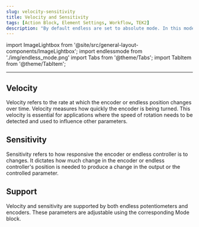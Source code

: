 ```yaml
---
slug: velocity-sensitivity
title: Velocity and Sensitivity
tags: [Action Block, Element Settings, Workflow, TEK2]
description: "By default endless are set to absolute mode. In this mode, encoders act like potentiometers, with a MIDI value range 0-127. With the help of Encoder Mode action, you can change the encoding to relative."
---
```


import ImageLightbox from '@site/src/general-layout-components/ImageLightbox';
import endlessmode from './img/endless_mode.png'
import Tabs from '@theme/Tabs';
import TabItem from '@theme/TabItem';

---

<Tabs queryString="tab">
<TabItem value="About Endless Mode" label="About Endless Mode" default>

## Velocity

Velocity refers to the rate at which the encoder or endless position changes over time. Velocity measures how quickly the encoder is being turned. This velocity is essential for applications where the speed of rotation needs to be detected and used to influence other parameters.

## Sensitivity

Sensitivity refers to how responsive the encoder or endless controller is to changes. It dictates how much change in the encoder or endless controller's position is needed to produce a change in the output or the controlled parameter.

## Support

Velocity and sensitivity are supported by both endless potentiometers and encoders. These parameters are adjustable using the corresponding Mode block.

</TabItem>

</Tabs>
